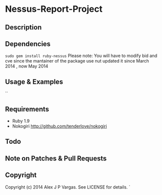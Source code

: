 # Nessus-Report-Project

## Description


## Dependencies

  ``sudo gem install ruby-nessus``
   Please note: You will have to modify bid and cve since the mantainer of the package use nut updated it since March 2014 , now May 2014 

## Usage & Examples

``  
## Requirements
* Ruby 1.9
* Nokogiri http://github.com/tenderlove/nokogiri

## Todo


## Note on Patches & Pull Requests 

## Copyright

Copyright (c) 2014 Alex J P Vargas. See LICENSE for details.
`
